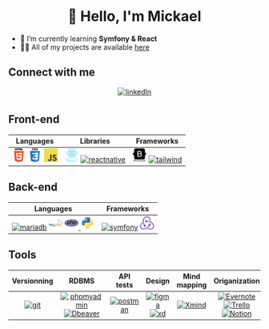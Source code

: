 <h1 Align="center"><b>👋 Hello, I'm Mickael</b></h1>

- 🌱 I’m currently learning **Symfony & React**
- 👨‍💻 All of my projects are available [here](https://github.com/MiKL5/home)

<h2><b>Connect with me</b></h1>

<div Align="center">
    <a href="https://linkedin.com/in/mickaelg-a08b19153" target="_blank">
        <img src=https://img.shields.io/badge/linkedin-%231E77B5.svg?&style=for-the-badge&logo=linkedin&logoColor=white alt=linkedIn style="margin-bottom: 5px;" />
    </a>  
</div>  

<h2><b>Front-end</b></h1>
<div display="flex" flex-direction="row" Align="center">

Languages | Libraries | Frameworks
:-:|:-:|:-:
<a href="https://MiKL5.github.io/afpaDev/projets/jarditouHTML" target="_blank" rel="noreferrer"><img src="https://raw.githubusercontent.com/devicons/devicon/master/icons/html5/html5-original-wordmark.svg" title="html5" alt="html5" width="28" height="28"/></a> <a href="https://MiKL5.github.io/afpaDev/projets/jarditouCSS" target="_blank" rel="noreferrer"><img src="https://raw.githubusercontent.com/devicons/devicon/master/icons/css3/css3-original-wordmark.svg" title="css3" alt="css3" width="28" height="28"/></a> <a href="https://mikl5.github.io/Snake/" target="_blank" rel="noreferrer"><img src="https://raw.githubusercontent.com/devicons/devicon/master/icons/javascript/javascript-original.svg" title="Javascript" alt="javascript" width="28" height="28"/></a> | <a href="https://github.com/MiKL5/React" target="_blank" rel="noreferrer"><img src="https://raw.githubusercontent.com/devicons/devicon/master/icons/react/react-original-wordmark.svg" title="React" alt="React" width="28" height="auto"/></a> <a href="https://reactnative.dev/" target="_blank" rel="noreferrer"><img src="https://raw.githubusercontent.com/kristerkari/react-native-svg-transformer/HEAD/images/react-native-logo.png" title="React Native" alt="reactnative" width="28" height="auto"/></a> | <a href="https://github.com/MiKL5/afpaDev" target="_blank" rel="noreferrer"><img src="https://raw.githubusercontent.com/devicons/devicon/master/icons/bootstrap/bootstrap-plain-wordmark.svg" title="Bootstrop" alt="bootstrap" width="28" height="auto"/></a> <a href="https://tailwindcss.com/" target="_blank" rel="noreferrer"><img src="https://www.vectorlogo.zone/logos/tailwindcss/tailwindcss-icon.svg" title="Tailwind" alt="tailwind" width="28" height="auto"/></a>
</div>  

<h2><b>Back-end</b></h1>
<div display="flex" flex-direction="row" Align="center">

Languages | Frameworks
:-:|:-:
<a href="https://github.com/MiKL5/afpaDev" target="_blank" rel="noreferrer"><img src="https://www.vectorlogo.zone/logos/mariadb/mariadb-icon.svg" title="MariaDB" alt="mariadb" width="28" height="auto"/></a> <a href="https://www.mysql.com/" target="_blank" rel="noreferrer"><img src="https://raw.githubusercontent.com/devicons/devicon/master/icons/mysql/mysql-original-wordmark.svg" title="MySQL" alt="mysql" width="28" height="auto"></a>  <a href="https://github.com/MiKL5/afpaDev" target="_blank" rel="noreferrer"><img src="https://raw.githubusercontent.com/devicons/devicon/master/icons/php/php-original.svg" title="PHP" alt="php" width="28" height="auto"/> </a><a href="https://github.com/MiKL5/Python" target="_blank" rel="noreferrer"><img src="https://raw.githubusercontent.com/devicons/devicon/master/icons/python/python-original.svg" title="Python" alt="python" width="28" height="auto"/></a> | <a href="https://github.com/MiKL5/afpaDevSymfony" target="_blank" rel="noreferrer"><img src="https://symfony.com/logos/symfony_black_03.svg" title="Symfony" alt="symfony" width="28" height="auto"/></a> <a href="https://github.com/MiKL5/React" target="_blank" rel="noreferrer"><img src="https://raw.githubusercontent.com/devicons/devicon/master/icons/redux/redux-original.svg" title="Redux" alt="redux" width="28" height="auto"/> </a>
</div>  

<h2><b>Tools</b></h1>
<div display="flex" flex-direction="row" Align="center">

Versionning | RDBMS|API tests | Design | Mind mapping | Origanization
:-:|:-:|:-:|:-:|:-:|:-:
<a href="https://git-scm.com/" target="_blank" rel="noreferrer"><img src="https://www.vectorlogo.zone/logos/git-scm/git-scm-icon.svg" title="Git" alt="git" width="28" height="auto"/></a> | <a href="https://github.com/MiKL5/afpaDev" target="_blank" rel="noreferrer"><img src="https://upload.wikimedia.org/wikipedia/commons/4/4f/PhpMyAdmin_logo.svg" title="PHP My Admin" alt="phpmyadmin" width="28" height="auto"/></a> <a href="https://dbeaver.io/"><img src="https://dbeaver.io/wp-content/uploads/2015/09/beaver-head.png" title="DBeaver" alt="Dbeaver" width=28 height=auto></a> | <a href="https://postman.com" target="_blank" rel="noreferrer"><img src="https://www.vectorlogo.zone/logos/getpostman/getpostman-icon.svg" title="Postman" alt="postman" width="28" height="auto"/></a> | <a href="https://www.figma.com/" target="_blank" rel="noreferrer"> <img src="https://www.vectorlogo.zone/logos/figma/figma-icon.svg" title="Figma" alt="figma" width="28" height="auto"/></a> <a href="https://www.adobe.com/products/xd.html" target="_blank" rel="noreferrer"><img src="https://cdn.worldvectorlogo.com/logos/adobe-xd.svg" title="Adobe XD" alt="xd" width="28" height="auto"/></a> | <a href="https://xmind.app/" target="_blank" rel="noreferrer"><img src="https://assets.xmind.net/www/assets/images/xmind2022/xmind2022-logo-c945ae44d8.svg" title="Xmind" alt="Xmind" width="28" height="auto"/></a> | <a href="https://evernote.com/  " target="_blank" rel="noreferrer"><img src="https://www.svgrepo.com/download/475648/evernote-color.svg" title="Evernote" alt="Evernote" width="28" height="auto"/></a> <a href="https://trello.com/" target="_blank" rel="noreferrer"><img src="https://www.svgrepo.com/download/303635/trello-logo.svg" title="Trello" alt="Trello" width="28" height="auto"/></a> <a href="https://www.notion.so/  " target="_blank" rel="noreferrer"><img src="https://www.svgrepo.com/download/452076/notion.svg" title="Notion" alt="Notion" width="28" height="auto"/></a>
</div>  
